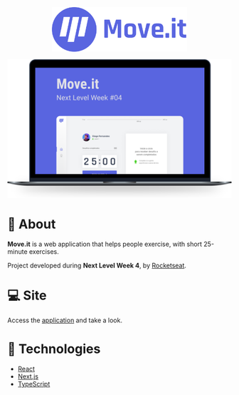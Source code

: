 <p align="center">
  <img alt="Move.it logo" src=".github/moveit-logo.svg" height="100" />
</p>

<p align="center">
  <img alt="Design do Projeto" width="720" src=".github/moveit-laptop.svg" />
<p>

# 📖 About

**Move.it** is a web application that helps people exercise, with short 25-minute exercises.

Project developed during **Next Level Week 4**, by [Rocketseat](https://rocketseat.com.br/).

# 💻 Site

Access the [application](https://moveit-marcosjbm.vercel.app/) and take a look.

# 🔩 Technologies

- [React](https://react.dev/)
- [Next.js](https://nextjs.org/)
- [TypeScript](https://www.typescriptlang.org/)
